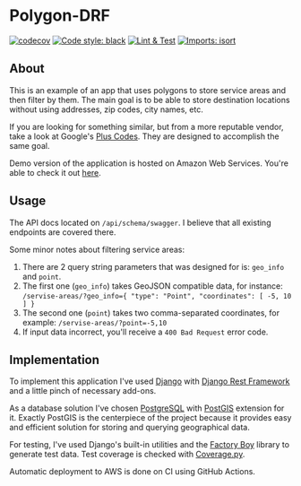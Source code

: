 # Polygon-DRF

[![codecov](https://codecov.io/gh/pavellos21/polygon-drf/branch/main/graph/badge.svg?token=CLFC2117Y7)](https://codecov.io/gh/pavellos21/polygon-drf)
[![Code style: black](https://img.shields.io/badge/code%20style-black-000000.svg)](https://github.com/psf/black)
[![Lint & Test](https://github.com/pavellos21/polygon-drf/actions/workflows/lint-and-test.yml/badge.svg?branch=main)](https://github.com/pavellos21/polygon-drf/actions/workflows/lint-and-test.yml)
[![Imports: isort](https://img.shields.io/badge/%20imports-isort-%231674b1?style=flat&labelColor=ef8336)](https://pycqa.github.io/isort/)

## About

This is an example of an app that uses polygons to store service areas and then filter by them.
The main goal is to be able to store destination locations without using addresses, zip codes, city names, etc.

If you are looking for something similar, but from a more reputable vendor, take a look at
Google's [Plus Codes](https://plus.codes/). They are designed to accomplish the same goal.

Demo version of the application is hosted on Amazon Web Services.
You're able to check it out [here](http://ec2-3-69-178-101.eu-central-1.compute.amazonaws.com/).

## Usage

The API docs located on `/api/schema/swagger`. I believe that all existing endpoints are covered there.

Some minor notes about filtering service areas:

1. There are 2 query string parameters that was designed for is: `geo_info` and `point`.
2. The first one (`geo_info`) takes GeoJSON compatible data, for instance:
   `/servise-areas/?geo_info={ "type": "Point", "coordinates": [ -5, 10 ] }`
3. The second one (`point`) takes two comma-separated coordinates, for example:
   `/servise-areas/?point=-5,10`
4. If input data incorrect, you'll receive a `400 Bad Request` error code.

## Implementation

To implement this application I've used [Django](https://www.djangoproject.com/)
with [Django Rest Framework](https://www.django-rest-framework.org/) and a little pinch of necessary add-ons.

As a database solution I've chosen [PostgreSQL](https://www.postgresql.org/) with [PostGIS](https://postgis.net/)
extension for it. Exactly PostGIS is the centerpiece of the
project because it provides easy and efficient solution for storing and querying geographical data.

For testing, I've used Django's built-in utilities and the [Factory Boy](https://factoryboy.readthedocs.io/) library to
generate test data.
Test coverage is checked with [Coverage.py](https://coverage.readthedocs.io/).

Automatic deployment to AWS is done on CI using GitHub Actions.